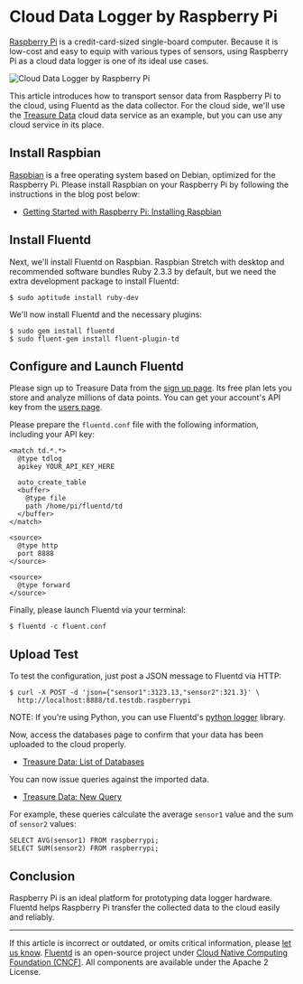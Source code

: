 # Cloud Data Logger by Raspberry Pi

[Raspberry Pi](http://www.raspberrypi.org/) is a credit-card-sized single-board
computer. Because it is low-cost and easy to equip with various types of
sensors, using Raspberry Pi as a cloud data logger is one of its ideal use
cases.

![Cloud Data Logger by Raspberry Pi](/images/raspberry-pi-cloud-data-logger.png)

This article introduces how to transport sensor data from Raspberry Pi to the
cloud, using Fluentd as the data collector. For the cloud side, we'll use the
[Treasure Data](http://www.fluentd.org/treasuredata) cloud data service as an
example, but you can use any cloud service in its place.


## Install Raspbian

[Raspbian](http://www.raspbian.org/) is a free operating system based on Debian,
optimized for the Raspberry Pi. Please install Raspbian on your Raspberry Pi by
following the instructions in the blog post below:

- [Getting Started with Raspberry Pi: Installing Raspbian](http://www.andrewmunsell.com/blog/getting-started-raspberry-pi-install-raspbian)


## Install Fluentd

Next, we'll install Fluentd on Raspbian. Raspbian Stretch with desktop and
recommended software bundles Ruby 2.3.3 by default, but we need the extra
development package to install Fluentd:

```
$ sudo aptitude install ruby-dev
```

We'll now install Fluentd and the necessary plugins:

```
$ sudo gem install fluentd
$ sudo fluent-gem install fluent-plugin-td
```


## Configure and Launch Fluentd

Please sign up to Treasure Data from the
[sign up page](https://console.treasuredata.com/users/sign_up).
Its free plan lets you store and analyze millions of data points.
You can get your account's API key from the [users page](https://console.treasuredata.com/users/current).

Please prepare the `fluentd.conf` file with the following information, including
your API key:

```
<match td.*.*>
  @type tdlog
  apikey YOUR_API_KEY_HERE

  auto_create_table
  <buffer>
    @type file
    path /home/pi/fluentd/td
  </buffer>
</match>

<source>
  @type http
  port 8888
</source>

<source>
  @type forward
</source>
```

Finally, please launch Fluentd via your terminal:

```
$ fluentd -c fluent.conf
```


## Upload Test

To test the configuration, just post a JSON message to Fluentd via HTTP:

```
$ curl -X POST -d 'json={"sensor1":3123.13,"sensor2":321.3}' \
  http://localhost:8888/td.testdb.raspberrypi
```

NOTE: If you're using Python, you can use Fluentd's
[python logger](/language/python.md) library.

Now, access the databases page to confirm that your data has been uploaded to
the cloud properly.

* [Treasure Data: List of Databases](https://console.treasuredata.com/databases)

You can now issue queries against the imported data.

* [Treasure Data: New Query](https://console.treasuredata.com/query_forms/new)

For example, these queries calculate the average `sensor1` value and the sum of
`sensor2` values:

```
SELECT AVG(sensor1) FROM raspberrypi;
SELECT SUM(sensor2) FROM raspberrypi;
```


## Conclusion

Raspberry Pi is an ideal platform for prototyping data logger hardware. Fluentd
helps Raspberry Pi transfer the collected data to the cloud easily and reliably.


------------------------------------------------------------------------

If this article is incorrect or outdated, or omits critical information, please
[let us know](https://github.com/fluent/fluentd-docs-gitbook/issues?state=open).
[Fluentd](http://www.fluentd.org/) is an open-source project under
[Cloud Native Computing Foundation (CNCF)](https://cncf.io/). All components are
available under the Apache 2 License.

